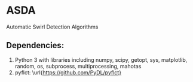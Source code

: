# ASDA
Automatic Swirl Detection Algorithms

## Dependencies:
1. Python 3 with libraries including numpy, scipy, getopt, sys, matplotlib, random, os, subprocess, multiprocessing, mahotas
2. pyflct: \url{https://github.com/PyDL/pyflct}
